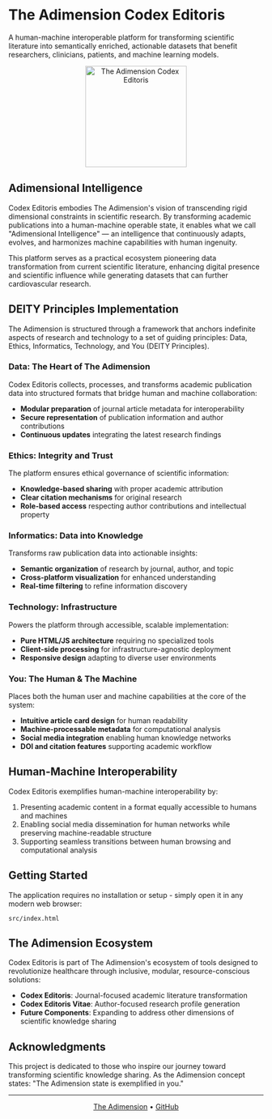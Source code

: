 # The Adimension Codex Editoris

A human-machine interoperable platform for transforming scientific literature into semantically enriched, actionable datasets that benefit researchers, clinicians, patients, and machine learning models.

<p align="center">
  <img src="docs/images/logo.png" alt="The Adimension Codex Editoris" width="200"/>
</p>

## Adimensional Intelligence

Codex Editoris embodies The Adimension's vision of transcending rigid dimensional constraints in scientific research. By transforming academic publications into a human-machine operable state, it enables what we call "Adimensional Intelligence" — an intelligence that continuously adapts, evolves, and harmonizes machine capabilities with human ingenuity.

This platform serves as a practical ecosystem pioneering data transformation from current scientific literature, enhancing digital presence and scientific influence while generating datasets that can further cardiovascular research.

## DEITY Principles Implementation

The Adimension is structured through a framework that anchors indefinite aspects of research and technology to a set of guiding principles: Data, Ethics, Informatics, Technology, and You (DEITY Principles).

### Data: The Heart of The Adimension

Codex Editoris collects, processes, and transforms academic publication data into structured formats that bridge human and machine collaboration:

- **Modular preparation** of journal article metadata for interoperability
- **Secure representation** of publication information and author contributions
- **Continuous updates** integrating the latest research findings

### Ethics: Integrity and Trust

The platform ensures ethical governance of scientific information:

- **Knowledge-based sharing** with proper academic attribution
- **Clear citation mechanisms** for original research
- **Role-based access** respecting author contributions and intellectual property

### Informatics: Data into Knowledge

Transforms raw publication data into actionable insights:

- **Semantic organization** of research by journal, author, and topic
- **Cross-platform visualization** for enhanced understanding
- **Real-time filtering** to refine information discovery

### Technology: Infrastructure

Powers the platform through accessible, scalable implementation:

- **Pure HTML/JS architecture** requiring no specialized tools
- **Client-side processing** for infrastructure-agnostic deployment
- **Responsive design** adapting to diverse user environments

### You: The Human & The Machine

Places both the human user and machine capabilities at the core of the system:

- **Intuitive article card design** for human readability
- **Machine-processable metadata** for computational analysis
- **Social media integration** enabling human knowledge networks
- **DOI and citation features** supporting academic workflow

## Human-Machine Interoperability

Codex Editoris exemplifies human-machine interoperability by:

1. Presenting academic content in a format equally accessible to humans and machines
2. Enabling social media dissemination for human networks while preserving machine-readable structure
3. Supporting seamless transitions between human browsing and computational analysis

## Getting Started

The application requires no installation or setup - simply open it in any modern web browser:

```
src/index.html
```

## The Adimension Ecosystem

Codex Editoris is part of The Adimension's ecosystem of tools designed to revolutionize healthcare through inclusive, modular, resource-conscious solutions:

- **Codex Editoris**: Journal-focused academic literature transformation
- **Codex Editoris Vitae**: Author-focused research profile generation
- **Future Components**: Expanding to address other dimensions of scientific knowledge sharing

## Acknowledgments

This project is dedicated to those who inspire our journey toward transforming scientific knowledge sharing. As the Adimension concept states: "The Adimension state is exemplified in you."

---

<p align="center">
  <a href="https://theadimension.com">The Adimension</a> • 
  <a href="https://github.com/the-adimension">GitHub</a>
</p> 